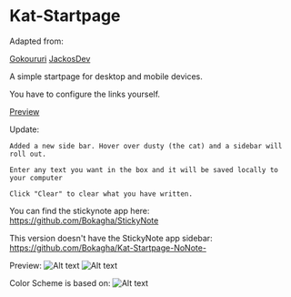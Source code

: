 Kat-Startpage
=============
Adapted from:

  
  [Gokoururi](https://github.com/gokoururi/homepage)
  [JackosDev](https://github.com/JackosDev/Minimo-Homepage)
  
A simple startpage for desktop and mobile devices.

You have to configure the links yourself.

[Preview](http://bokagha.github.io/Kat-Startpage/startpage.html)

Update:

  	Added a new side bar. Hover over dusty (the cat) and a sidebar will roll out.
  
  	Enter any text you want in the box and it will be saved locally to your computer
  
	Click "Clear" to clear what you have written.


You can find the stickynote app here: https://github.com/Bokagha/StickyNote

This version doesn't have the StickyNote app sidebar: https://github.com/Bokagha/Kat-Startpage-NoNote-

Preview: 
![Alt text](/preview.png)
![Alt text](/sidebar.png)

Color Scheme is based on:
![Alt text](/gravityrush.png)
